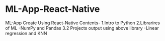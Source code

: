 # ML-App-React-Native
ML-App
Create Using React-Native
Contents-
        1.Intro to Python
        2.Librarires of ML -NumPy and Pandas
        3.2 Projects output using above library -Linear regression and KNN
